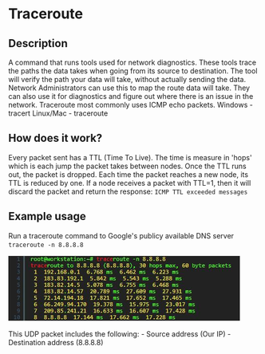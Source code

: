 # Traceroute
## Description
A command that runs tools used for network diagnostics.
These tools trace the paths the data takes when going from its source to destination.
The tool will verify the path your data will take, without actually sending the data.
Network Administrators can use this to map the route data will take.
They can also use it for diagnostics and figure out where there is an issue in the network. 
Traceroute most commonly uses ICMP echo packets.
Windows - tracert
Linux/Mac - traceroute

## How does it work?
Every packet sent has a TTL (Time To Live).
The time is measure in 'hops' which is each jump the packet takes between nodes. 
Once the TTL runs out, the packet is dropped.
Each time the packet reaches a new node, its TTL is reduced by one. 
If a node receives a packet with TTL=1, then it will discard the packet and return the response: `ICMP TTL exceeded messages`

## Example usage

Run a traceroute command to Google's publicy available DNS server
`traceroute -n 8.8.8.8`

![Traceroute](https://github.com/HNTLY/CyberBank/blob/master/Images/traceroute.JPG)

This UDP packet includes the following:
    - Source address (Our IP)
    - Destination address (8.8.8.8)
